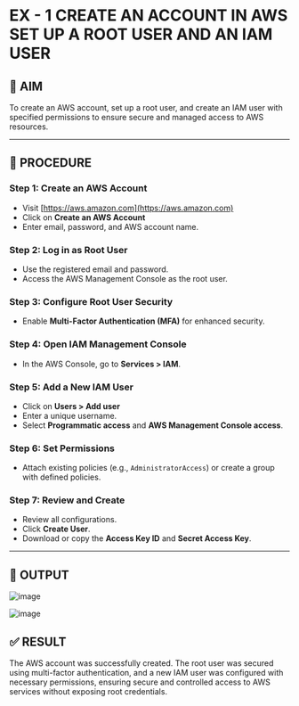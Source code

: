 # EX - 1 CREATE AN ACCOUNT IN AWS SET UP A ROOT USER AND AN IAM USER

## 🧪 AIM
To create an AWS account, set up a root user, and create an IAM user with specified permissions to ensure secure and managed access to AWS resources.

---

## 📝 PROCEDURE

### Step 1: Create an AWS Account
- Visit [https://aws.amazon.com](https://aws.amazon.com)
- Click on **Create an AWS Account**
- Enter email, password, and AWS account name.

### Step 2: Log in as Root User
- Use the registered email and password.
- Access the AWS Management Console as the root user.

### Step 3: Configure Root User Security
- Enable **Multi-Factor Authentication (MFA)** for enhanced security.

### Step 4: Open IAM Management Console
- In the AWS Console, go to **Services > IAM**.

### Step 5: Add a New IAM User
- Click on **Users > Add user**
- Enter a unique username.
- Select **Programmatic access** and **AWS Management Console access**.

### Step 6: Set Permissions
- Attach existing policies (e.g., `AdministratorAccess`) or create a group with defined policies.

### Step 7: Review and Create
- Review all configurations.
- Click **Create User**.
- Download or copy the **Access Key ID** and **Secret Access Key**.

---

## 📸 OUTPUT

![image](https://github.com/user-attachments/assets/c9f6c53d-a161-49ef-8e47-12ecde5b18ab)

![image](https://github.com/user-attachments/assets/e78409ee-e66e-4186-82a9-de89577fc2f0)

## ✅ RESULT
The AWS account was successfully created. The root user was secured using multi-factor authentication, and a new IAM user was configured with necessary permissions, ensuring secure and controlled access to AWS services without exposing root credentials.

